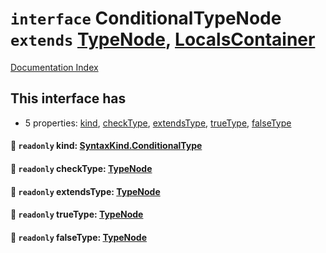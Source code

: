 # `interface` ConditionalTypeNode `extends` [TypeNode](../interface.TypeNode/README.md), [LocalsContainer](../interface.LocalsContainer/README.md)

[Documentation Index](../README.md)

## This interface has

- 5 properties:
[kind](#-readonly-kind-syntaxkindconditionaltype),
[checkType](#-readonly-checktype-typenode),
[extendsType](#-readonly-extendstype-typenode),
[trueType](#-readonly-truetype-typenode),
[falseType](#-readonly-falsetype-typenode)


#### 📄 `readonly` kind: [SyntaxKind.ConditionalType](../enum.SyntaxKind/README.md#conditionaltype--194)



#### 📄 `readonly` checkType: [TypeNode](../interface.TypeNode/README.md)



#### 📄 `readonly` extendsType: [TypeNode](../interface.TypeNode/README.md)



#### 📄 `readonly` trueType: [TypeNode](../interface.TypeNode/README.md)



#### 📄 `readonly` falseType: [TypeNode](../interface.TypeNode/README.md)



